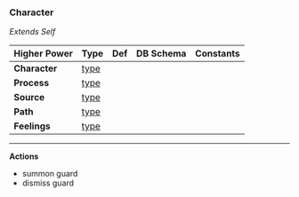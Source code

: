 ### Character
*Extends Self*

|Higher Power     |Type     | Def     |DB Schema     |Constants     |
|---|---|---|---|---|
|**Character**|[type](../../api/schema/characters/)||||
|**Process**|[type](../../api/schema/processes/)||||
|**Source**|[type](../../api/schema/sources/)||||
|**Path**|[type](../../api/schema/paths/)||||
|**Feelings**|[type](../../api/schema/feelings/)||||

***

**Actions**
- summon guard
- dismiss guard